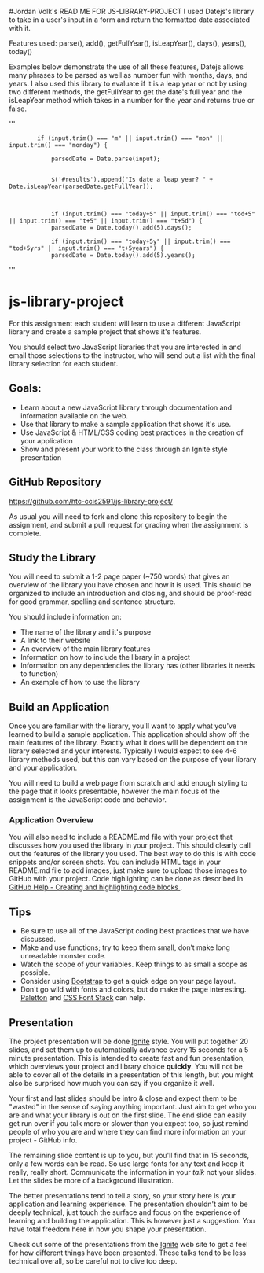 #Jordan Volk's READ ME FOR JS-LIBRARY-PROJECT
I used Datejs's library to take in a user's input in a form and return the formatted date associated with it.

Features used: parse(), add(), getFullYear(), isLeapYear(), days(), years(), today()

 Examples below demonstrate the use of all these features, Datejs allows many phrases to be parsed as well as number fun with months, days, and years. I also used this library to evaluate if it is a leap year or not by using two different methods, the getFullYear to get the date's full year and the isLeapYear method which takes in a number for the year and returns true or false.
 
 '''
   

            if (input.trim() === "m" || input.trim() === "mon" || input.trim() === "monday") {

                parsedDate = Date.parse(input);
                
                
                $('#results').append("Is date a leap year? " + Date.isLeapYear(parsedDate.getFullYear));
                
                
                
                if (input.trim() === "today+5" || input.trim() === "tod+5" || input.trim() === "t+5" || input.trim() === "t+5d") {
                parsedDate = Date.today().add(5).days();
                
                if (input.trim() === "today+5y" || input.trim() === "tod+5yrs" || input.trim() === "t+5years") {
                parsedDate = Date.today().add(5).years();

'''

















# js-library-project
For this assignment each student will learn to use a different JavaScript library and create a sample project that shows it's features.

You should select two JavaScript libraries that you are interested in and email those selections to the instructor, who will send out a list with the final library selection for each student.

## Goals:

- Learn about a new JavaScript library through documentation and information available on the web.
- Use that library to make a sample application that shows it's use.
- Use JavaScript & HTML/CSS coding best practices in the creation of your application
- Show and present your work to the class through an Ignite style presentation


## GitHub Repository
https://github.com/htc-ccis2591/js-library-project/

As usual you will need to fork and clone this repository to begin the assignment, and submit a pull request for grading when the assignment is complete.  


## Study the Library
You will need to submit a 1-2 page paper (~750 words) that gives an overview of the library you have chosen and how it is used.  This should be organized to include an introduction and closing, and should be proof-read for good grammar, spelling and sentence structure.  

You should include information on:

- The name of the library and it's purpose
- A link to their website
- An overview of the main library features
- Information on how to include the library in a project
- Information on any dependencies the library has (other libraries it needs to function)
- An example of how to use the library


## Build an Application
Once you are familiar with the library, you'll want to apply what you've learned to build a sample application.  This application should show off the main features of the library.  Exactly what it does will be dependent on the library selected and your interests.  Typically I would expect to see 4-6 library methods used, but this can vary based on the purpose of your library and your application.

You will need to build a web page from scratch and add enough styling to the page that it looks presentable, however the main focus of the assignment is the JavaScript code and behavior.


### Application Overview
You will also need to include a README.md file with your project that discusses how you used the library in your project.  This should clearly call out the features of the library you used.  The best way to do this is with code snippets and/or screen shots. You can include HTML tags in your README.md file to add images, just make sure to upload those images to GitHub with your project.  Code highlighting can be done as described in [GitHub Help - Creating and highlighting code blocks ](https://help.github.com/articles/creating-and-highlighting-code-blocks/).


## Tips
- Be sure to use all of the JavaScript coding best practices that we have discussed.
- Make and use functions; try to keep them small, don’t make long unreadable monster code.
- Watch the scope of your variables.  Keep things to as small a scope as possible.
- Consider using [Bootstrap](http://getbootstrap.com/) to get a quick edge on your page layout.
- Don't go wild with fonts and colors, but do make the page interesting.  [Paletton](http://paletton.com/) and [CSS Font Stack](http://www.cssfontstack.com/) can help.


## Presentation
The project presentation will be done [Ignite](http://www.ignitetalks.io/) style.  You will put together 20 slides, and set them up to automatically advance every 15 seconds for a 5 minute presentation. This is intended to create fast and fun presentation, which overviews your project and library choice __quickly__.  You will not be able to cover all of the details in a presentation of this length, but you might also be surprised how much you can say if you organize it well.

Your first and last slides should be intro & close and expect them to be "wasted" in the sense of saying anything important.  Just aim to get who you are and what your library is out on the first slide.  The end slide can easily get run over if you talk more or slower than you expect too, so just remind people of who you are and where they can find more information on your project - GitHub info.

The remaining slide content is up to you, but you'll find that in 15 seconds, only a few words can be read.  So use large fonts for any text and keep it really, really short.  Communicate the information in your *talk* not your slides. Let the slides be more of a background illustration.    

The better presentations tend to tell a story, so your story here is your application and learning experience. The presentation shouldn't aim to be deeply technical, just touch the surface and focus on the experience of learning and building the application.  This is however just a suggestion.  You have total freedom here in how you shape your presentation.

Check out some of the presentations from the [Ignite](http://www.ignitetalks.io/) web site to get a feel for how different things have been presented. These talks tend to be less technical overall, so be careful not to dive too deep.
